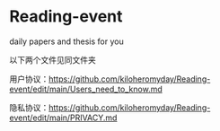 # Reading-event
daily papers and thesis for you

以下两个文件见同文件夹

用户协议：https://github.com/kiloheromyday/Reading-event/edit/main/Users_need_to_know.md

隐私协议：https://github.com/kiloheromyday/Reading-event/edit/main/PRIVACY.md

